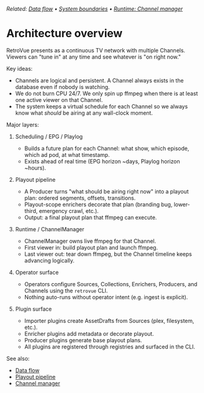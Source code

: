 _Related: [Data flow](DataFlow.md) • [System boundaries](SystemBoundaries.md) • [Runtime: Channel manager](../runtime/ChannelManager.md)_

# Architecture overview

RetroVue presents as a continuous TV network with multiple Channels. Viewers can "tune in" at any time and see whatever is "on right now."

Key ideas:

- Channels are logical and persistent. A Channel always exists in the database even if nobody is watching.
- We do not burn CPU 24/7. We only spin up ffmpeg when there is at least one active viewer on that Channel.
- The system keeps a virtual schedule for each Channel so we always know what _should_ be airing at any wall-clock moment.

Major layers:

1. Scheduling / EPG / Playlog

   - Builds a future plan for each Channel: what show, which episode, which ad pod, at what timestamp.
   - Exists ahead of real time (EPG horizon ~days, Playlog horizon ~hours).

2. Playout pipeline

   - A Producer turns "what should be airing right now" into a playout plan: ordered segments, offsets, transitions.
   - Playout-scope enrichers decorate that plan (branding bug, lower-third, emergency crawl, etc.).
   - Output: a final playout plan that ffmpeg can execute.

3. Runtime / ChannelManager

   - ChannelManager owns live ffmpeg for that Channel.
   - First viewer in: build playout plan and launch ffmpeg.
   - Last viewer out: tear down ffmpeg, but the Channel timeline keeps advancing logically.

4. Operator surface

   - Operators configure Sources, Collections, Enrichers, Producers, and Channels using the `retrovue` CLI.
   - Nothing auto-runs without operator intent (e.g. ingest is explicit).

5. Plugin surface
   - Importer plugins create AssetDrafts from Sources (plex, filesystem, etc.).
   - Enricher plugins add metadata or decorate playout.
   - Producer plugins generate base playout plans.
   - All plugins are registered through registries and surfaced in the CLI.

See also:

- [Data flow](DataFlow.md)
- [Playout pipeline](../domain/PlayoutPipeline.md)
- [Channel manager](../runtime/ChannelManager.md)
